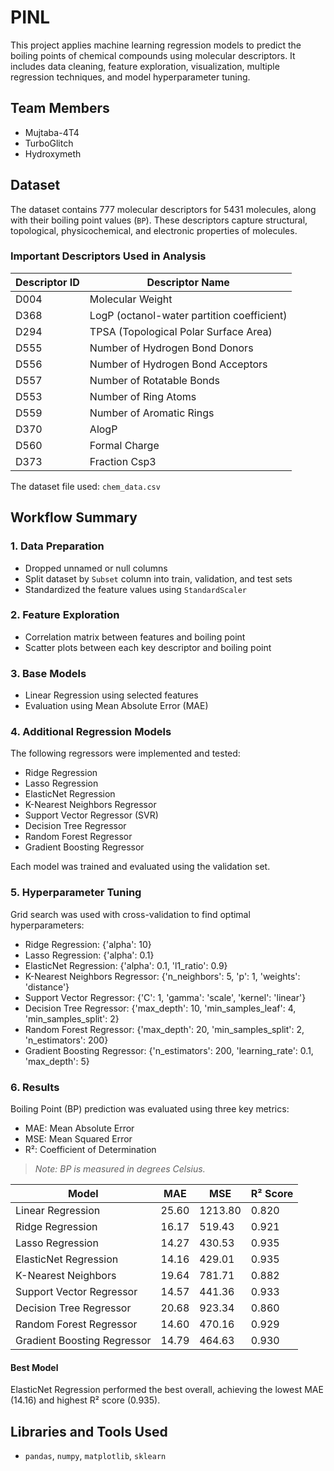# PINL
This project applies machine learning regression models to predict the boiling points of chemical compounds using molecular descriptors. It includes data cleaning, feature exploration, visualization, multiple regression techniques, and model hyperparameter tuning.


## Team Members

- Mujtaba-4T4
- TurboGlitch
- Hydroxymeth


## Dataset

The dataset contains 777 molecular descriptors for 5431 molecules, along with their boiling point values (`BP`). These descriptors capture structural, topological, physicochemical, and electronic properties of molecules.

### Important Descriptors Used in Analysis

| Descriptor ID | Descriptor Name |
|---------------|------------------|
| D004          | Molecular Weight |
| D368          | LogP (octanol-water partition coefficient) |
| D294          | TPSA (Topological Polar Surface Area) |
| D555          | Number of Hydrogen Bond Donors |
| D556          | Number of Hydrogen Bond Acceptors |
| D557          | Number of Rotatable Bonds |
| D553          | Number of Ring Atoms |
| D559          | Number of Aromatic Rings |
| D370          | AlogP |
| D560          | Formal Charge |
| D373          | Fraction Csp3 |

The dataset file used: `chem_data.csv`

## Workflow Summary

### 1. Data Preparation
- Dropped unnamed or null columns
- Split dataset by `Subset` column into train, validation, and test sets
- Standardized the feature values using `StandardScaler`

### 2. Feature Exploration
- Correlation matrix between features and boiling point
- Scatter plots between each key descriptor and boiling point

### 3. Base Models
- Linear Regression using selected features
- Evaluation using Mean Absolute Error (MAE)

### 4. Additional Regression Models
The following regressors were implemented and tested:

- Ridge Regression
- Lasso Regression
- ElasticNet Regression
- K-Nearest Neighbors Regressor
- Support Vector Regressor (SVR)
- Decision Tree Regressor
- Random Forest Regressor
- Gradient Boosting Regressor

Each model was trained and evaluated using the validation set.

### 5. Hyperparameter Tuning
Grid search was used with cross-validation to find optimal hyperparameters:

- Ridge Regression: {'alpha': 10}
- Lasso Regression: {'alpha': 0.1}
- ElasticNet Regression: {'alpha': 0.1, 'l1_ratio': 0.9}
- K-Nearest Neighbors Regressor: {'n_neighbors': 5, 'p': 1, 'weights': 'distance'}
- Support Vector Regressor: {'C': 1, 'gamma': 'scale', 'kernel': 'linear'}
- Decision Tree Regressor: {'max_depth': 10, 'min_samples_leaf': 4, 'min_samples_split': 2}
- Random Forest Regressor: {'max_depth': 20, 'min_samples_split': 2, 'n_estimators': 200}
- Gradient Boosting Regressor: {'n_estimators': 200, 'learning_rate': 0.1, 'max_depth': 5}

### 6. Results
Boiling Point (BP) prediction was evaluated using three key metrics:  
- MAE: Mean Absolute Error  
- MSE: Mean Squared Error  
- R²: Coefficient of Determination  
> *Note: BP is measured in degrees Celsius.*

| Model                      | MAE    | MSE      | R² Score |
|----------------------------|--------|----------|----------|
| Linear Regression          | 25.60  | 1213.80  | 0.820    |
| Ridge Regression           | 16.17  | 519.43   | 0.921    |
| Lasso Regression           | 14.27  | 430.53   | 0.935    |
| ElasticNet Regression      | 14.16  | 429.01   | 0.935    |
| K-Nearest Neighbors        | 19.64  | 781.71   | 0.882    |
| Support Vector Regressor   | 14.57  | 441.36   | 0.933    |
| Decision Tree Regressor    | 20.68  | 923.34   | 0.860    |
| Random Forest Regressor    | 14.60  | 470.16   | 0.929    |
| Gradient Boosting Regressor| 14.79  | 464.63   | 0.930    |

#### Best Model  
ElasticNet Regression performed the best overall, achieving the lowest MAE (14.16) and highest R² score (0.935).


## Libraries and Tools Used

- `pandas`, `numpy`, `matplotlib`, `sklearn`

